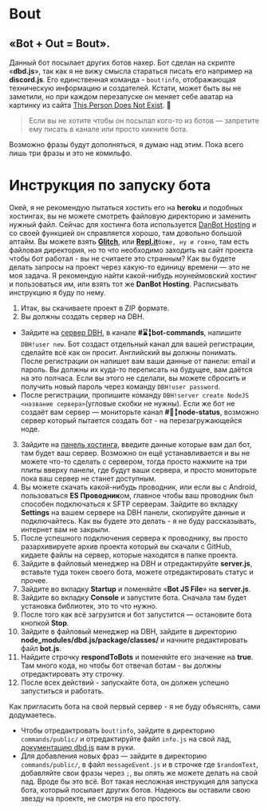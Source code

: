 # Bout
## «Bot + Out = Bout».
Данный бот посылает других ботов нахер.
Бот сделан на скрипте «**dbd.js**», так как я не вижу смысла стараться писать его например на **discord.js**.
Его единственная команда - `bout!info`, отображающая техническую информацию и создателей.
Кстати, может быть вы не заметили, но при каждом перезапуске он меняет себе аватар на картинку из сайта [This Person Does Not Exist](https://thispersondoesnotexist.com/). 👀

>Если вы не хотите чтобы он посылал кого-то из ботов — запретите ему писать в канале или просто кикните бота.

Возможно фразы будут дополняться, я думаю над этим. Пока всего лишь три фразы и это не комильфо.

# Инструкция по запуску бота
Окей, я не рекомендую пытаться хостить его на **heroku** и подобных хостингах, вы не можете смотреть файловую директорию и заменить нужный файл.
Сейчас для хостинга бота используется [DanBot Hosting](https://discord.gg/dbh) и со своей функцией он справляется хорошо, там довольно большой аптайм.
Вы можете взять **[Glitch](https://glitch.com/)**, или **[Repl.it](https://repl.it/)**`боже, ну и говно`, там есть файловая директория, но то что необходимо заходить на сайт проекта чтобы бот работал - вы не считаете это странным? Как вы будете делать запросы на проект через какую-то единицу времени — это не моя задача.
Я рекомендую найти какой-нибудь ноунеймовский хостинг и пользоваться им, или взять тот же **DanBot Hosting**. Расписывать инструкцию я буду по нему.

1. Итак, вы скачиваете проект в ZIP формате.
2. Вы должны создать сервер на DBH.
+ Зайдите на [сервер DBH](https://discord.gg/dbh), в канале **#⌛╏bot-commands**, напишите `DBH!user new`. Бот создаст отдельный канал для вашей регистрации, сделайте всё как он просит. Английский вы должны понимать. После регистрации он напишет вам ваши данные от панели: email и пароль. Вы должны их куда-то переписать на будущее, вам даётся на это полчаса. Если вы этого не сделали, вы можете сбросить и получить новый пароль через команду `DBH!user password`.
+ После регистрации, пропишите команду `DBH!server create NodeJS <название сервера>`(угловые скобки не нужны). Если же бот не создаёт вам сервер — мониторьте канал **#🚦╏node-status**, возможно сервер который пытается создать бот - на перезагружающейся ноде.
3. Зайдите на [панель хостинга](https://panel.danbot.host/), введите данные которые вам дал бот, там будет ваш сервер. Возможно он ещё устанавливается и вы не можете что-то сделать с сервером, тогда просто нажмите на три плиты вверху панели, где будут ваши сервера, и просто мониторьте пока ваш сервер не станет доступным.
4. Вы можете скачать какой-нибудь проводник, или если вы с Android, пользоваться **ES Проводник**ом, главное чтобы ваш проводник был способен подключаться к SFTP серверам. Зайдите во вкладку **Settings** на вашем сервере на DBH панели, скопируйте данные и подключайтесь. Как вы будете это делать - я не буду рассказывать, интернет вам не закрыли.
5. После успешного подключения сервера к проводнику, вы просто разархивируете архив проекта который вы скачали с GitHub, кидаете файлы на сервер, которые находятся в папке проекта.
6. Зайдите в файловый менеджер на DBH и отредактируйте **server.js**, вставьте туда токен своего бота, можете отредактировать статус и прочее.
7. Зайдите во вкладку **Startup** и поменяйте «**Bot JS File**» на **server.js**.
8. Зайдите во вкладку **Console** и запустите бота. Сначала там будет установка библиотек, это то что нужно.
9. После того как всё загрузится и бот запустится — остановите бота кнопкой **Stop**.
10. Зайдите в файловый менеджер на DBH, зайдите в директорию **node_modules/dbd.js/package/classes/** и начните редактировать файл **bot.js**.
11. Найдите строчку **respondToBots** и поменяйте его значение на **true**. Там много кода, но чтобы бот отвечал ботам - вы должны отредактировать эту строчку.
12. После всех действий - запускайте бота, он должен успешно запуститься и работать.

Как пригласить бота на свой первый сервер - я не буду объяснять, сами додумаетесь.
+ Чтобы отредактровать `bout!info`, зайдите в директорию `commands/public/` и отредактируйте файл `info.js` на свой лад, [документацию dbd.js](https://dbd.leref.ga/) вам в руки.
+ Для добавления новых фраз — зайдите в директорию `commands/public/`, в файл `messageEvent.js` и в строчке где `$randomText`, добавляйте свои фразы через `;`, вы опять же можете делать на свой лад.
Вроде бы это всё. Вот такая несложная инструкция для запуска бота, который посылает других ботов. Надеюсь вы оставили свою звезду на проекте, не смотря на его простоту.

